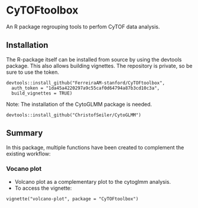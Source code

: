 # CyTOFtoolbox

An R package regrouping tools to perfom CyTOF data analysis.

## Installation

The R-package itself can be installed from source by using the devtools package. This also allows
building vignettes.
The repository is private, so be sure to use the token.

```
devtools::install_github("FerreiraAM-stanford/CyTOFtoolbox",
  auth_token = "1da45a4220297a9c55caf0d64794a87b3cd10c3a", 
  build_vignettes = TRUE)
```

Note: The installation of the CytoGLMM package is needed.
```
devtools::install_github("ChristofSeiler/CytoGLMM")
```

## Summary

In this package, multiple functions have been created to complement the existing workflow:

### Vocano plot

- Volcano plot as a complementary plot to the cytoglmm analysis.
- To access the vignette: 
```
vignette("volcano-plot", package = "CyTOFtoolbox")
```